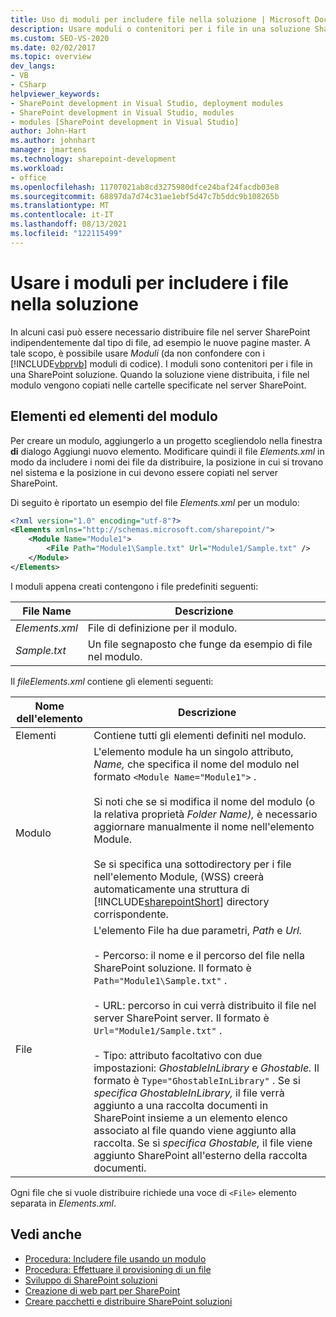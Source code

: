 ```yaml
---
title: Uso di moduli per includere file nella soluzione | Microsoft Docs
description: Usare moduli o contenitori per i file in una soluzione SharePoint per distribuire i file nel server SharePoint indipendentemente dal tipo di file, ad esempio le pagine master.
ms.custom: SEO-VS-2020
ms.date: 02/02/2017
ms.topic: overview
dev_langs:
- VB
- CSharp
helpviewer_keywords:
- SharePoint development in Visual Studio, deployment modules
- SharePoint development in Visual Studio, modules
- modules [SharePoint development in Visual Studio]
author: John-Hart
ms.author: johnhart
manager: jmartens
ms.technology: sharepoint-development
ms.workload:
- office
ms.openlocfilehash: 11707021ab8cd3275980dfce24baf24facdb03e8
ms.sourcegitcommit: 68897da7d74c31ae1ebf5d47c7b5ddc9b108265b
ms.translationtype: MT
ms.contentlocale: it-IT
ms.lasthandoff: 08/13/2021
ms.locfileid: "122115499"
---
```

# <a name="use-modules-to-include-files-in-the-solution"></a>Usare i moduli per includere i file nella soluzione
  In alcuni casi può essere necessario distribuire file nel server SharePoint indipendentemente dal tipo di file, ad esempio le nuove pagine master. A tale scopo, è possibile usare *Moduli* (da non confondere con i [!INCLUDE[vbprvb](../sharepoint/includes/vbprvb-md.md)] moduli di codice). I moduli sono contenitori per i file in una SharePoint soluzione. Quando la soluzione viene distribuita, i file nel modulo vengono copiati nelle cartelle specificate nel server SharePoint.

## <a name="module-items-and-elements"></a>Elementi ed elementi del modulo
 Per creare un modulo, aggiungerlo a un progetto scegliendolo nella finestra **di** dialogo Aggiungi nuovo elemento. Modificare quindi il file *Elements.xml* in modo da includere i nomi dei file da distribuire, la posizione in cui si trovano nel sistema e la posizione in cui devono essere copiati nel server SharePoint.

 Di seguito è riportato un esempio del file *Elements.xml* per un modulo:

```xml
<?xml version="1.0" encoding="utf-8"?>
<Elements xmlns="http://schemas.microsoft.com/sharepoint/">
    <Module Name="Module1">
        <File Path="Module1\Sample.txt" Url="Module1/Sample.txt" />
    </Module>
</Elements>

```

 I moduli appena creati contengono i file predefiniti seguenti:

|File Name|Descrizione|
|---------------|-----------------|
|*Elements.xml*|File di definizione per il modulo.|
|*Sample.txt*|Un file segnaposto che funge da esempio di file nel modulo.|

 Il *fileElements.xml* contiene gli elementi seguenti:

|Nome dell'elemento|Descrizione|
|------------------|-----------------|
|Elementi|Contiene tutti gli elementi definiti nel modulo.|
|Modulo|L'elemento module ha un singolo attributo, *Name,* che specifica il nome del modulo nel formato `<Module Name="Module1">` .<br /><br /> Si noti che se si modifica il nome del modulo (o la relativa proprietà *Folder Name),* è necessario aggiornare manualmente il nome nell'elemento Module.<br /><br /> Se si specifica una sottodirectory per i file nell'elemento Module, (WSS) creerà automaticamente una struttura di [!INCLUDE[sharepointShort](../sharepoint/includes/sharepointshort-md.md)] directory corrispondente.|
|File|L'elemento File ha due parametri, *Path* e *Url.*<br /><br /> - Percorso: il nome e il percorso del file nella SharePoint soluzione. Il formato è `Path="Module1\Sample.txt"` .<br /><br /> - URL: percorso in cui verrà distribuito il file nel server SharePoint server. Il formato è `Url="Module1/Sample.txt"` .<br /><br /> - Tipo: attributo facoltativo con due impostazioni: *GhostableInLibrary* e *Ghostable.* Il formato è `Type="GhostableInLibrary"` . Se si *specifica GhostableInLibrary,* il file verrà aggiunto a una raccolta documenti in SharePoint insieme a un elemento elenco associato al file quando viene aggiunto alla raccolta. Se si *specifica Ghostable,* il file viene aggiunto SharePoint all'esterno della raccolta documenti.|

 Ogni file che si vuole distribuire richiede una voce di `<File>` elemento separata in *Elements.xml*.

## <a name="see-also"></a>Vedi anche
- [Procedura: Includere file usando un modulo](../sharepoint/how-to-include-files-by-using-a-module.md)
- [Procedura: Effettuare il provisioning di un file](/previous-versions/office/developer/sharepoint-2010/ms441170(v=office.14))
- [Sviluppo di SharePoint soluzioni](../sharepoint/developing-sharepoint-solutions.md)
- [Creazione di web part per SharePoint](../sharepoint/creating-web-parts-for-sharepoint.md)
- [Creare pacchetti e distribuire SharePoint soluzioni](../sharepoint/packaging-and-deploying-sharepoint-solutions.md)
